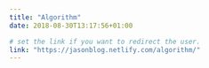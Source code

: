 ```yaml
---
title: "Algorithm"
date: 2018-08-30T13:17:56+01:00

# set the link if you want to redirect the user.
link: "https://jasonblog.netlify.com/algorithm/"
---
```

